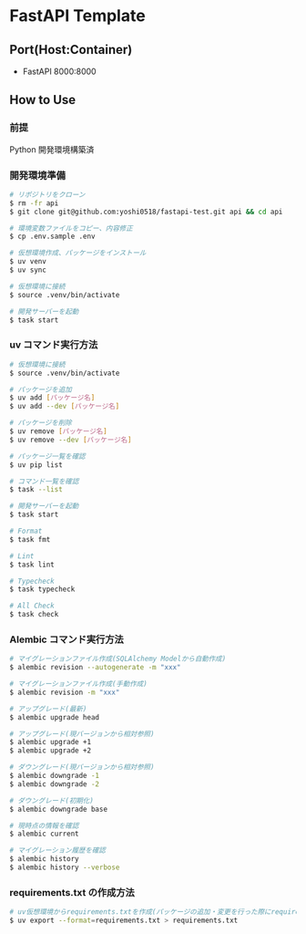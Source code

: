 # FastAPI Template

## Port(Host:Container)

- FastAPI 8000:8000

## How to Use

### 前提

Python 開発環境構築済

### 開発環境準備

```bash
# リポジトリをクローン
$ rm -fr api
$ git clone git@github.com:yoshi0518/fastapi-test.git api && cd api

# 環境変数ファイルをコピー、内容修正
$ cp .env.sample .env

# 仮想環境作成、パッケージをインストール
$ uv venv
$ uv sync

# 仮想環境に接続
$ source .venv/bin/activate

# 開発サーバーを起動
$ task start
```

### uv コマンド実行方法

```bash
# 仮想環境に接続
$ source .venv/bin/activate

# パッケージを追加
$ uv add [パッケージ名]
$ uv add --dev [パッケージ名]

# パッケージを削除
$ uv remove [パッケージ名]
$ uv remove --dev [パッケージ名]

# パッケージ一覧を確認
$ uv pip list

# コマンド一覧を確認
$ task --list

# 開発サーバーを起動
$ task start

# Format
$ task fmt

# Lint
$ task lint

# Typecheck
$ task typecheck

# All Check
$ task check
```

### Alembic コマンド実行方法

```bash
# マイグレーションファイル作成(SQLAlchemy Modelから自動作成)
$ alembic revision --autogenerate -m "xxx"

# マイグレーションファイル作成(手動作成)
$ alembic revision -m "xxx"

# アップグレード(最新)
$ alembic upgrade head

# アップグレード(現バージョンから相対参照)
$ alembic upgrade +1
$ alembic upgrade +2

# ダウングレード(現バージョンから相対参照)
$ alembic downgrade -1
$ alembic downgrade -2

# ダウングレード(初期化)
$ alembic downgrade base

# 現時点の情報を確認
$ alembic current

# マイグレーション履歴を確認
$ alembic history
$ alembic history --verbose
```

### requirements.txt の作成方法

```bash
# uv仮想環境からrequirements.txtを作成(パッケージの追加・変更を行った際にrequirements.txtを最新化する)
$ uv export --format=requirements.txt > requirements.txt
```
